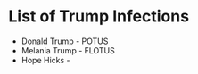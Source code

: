 # List of Trump Infections
* Donald Trump - POTUS
* Melania Trump - FLOTUS
* Hope Hicks - 
<!--stackedit_data:
eyJoaXN0b3J5IjpbMTA4MjAwODIyXX0=
-->